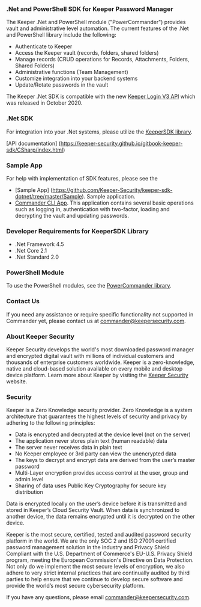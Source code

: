 ### .Net and PowerShell SDK for Keeper Password Manager

The Keeper .Net and PowerShell module ("PowerCommander") provides vault and administrative level automation. The current features of the .Net and PowerShell library include the following:

* Authenticate to Keeper
* Access the Keeper vault (records, folders, shared folders)
* Manage records (CRUD operations for Records, Attachments, Folders, Shared Folders)
* Administrative functions (Team Management)
* Customize integration into your backend systems
* Update/Rotate passwords in the vault

The Keeper .Net SDK is compatible with the new [Keeper Login V3 API](https://docs.keeper.io/enterprise-guide/login-api) which was released in October 2020.

### .Net SDK
For integration into your .Net systems, please utilize the [KeeperSDK library](https://github.com/Keeper-Security/keeper-sdk-dotnet/tree/master/KeeperSdk).

[API documentation] (https://keeper-security.github.io/gitbook-keeper-sdk/CSharp/index.html)

### Sample App
For help with implementation of SDK features, please see the 
* [Sample App] (https://github.com/Keeper-Security/keeper-sdk-dotnet/tree/master/Sample). Sample application.
* [Commander CLI App](https://github.com/Keeper-Security/keeper-sdk-dotnet/tree/master/Commander).  This application contains several basic operations such as logging in, authentication with two-factor, loading and decrypting the vault and updating passwords.

### Developer Requirements for KeeperSDK Library

* .Net Framework 4.5
* .Net Core 2.1
* .Net Standard 2.0

### PowerShell Module
To use the PowerShell modules, see the [PowerCommander library](https://github.com/Keeper-Security/keeper-sdk-dotnet/tree/master/PowerCommander).

### Contact Us
If you need any assistance or require specific functionality not supported in Commander yet, please contact us at commander@keepersecurity.com.

### About Keeper Security
Keeper Security develops the world's most downloaded password manager and encrypted digital vault with millions of individual customers and thousands of enterprise customers worldwide.  Keeper is a zero-knowledge, native and cloud-based solution available on every mobile and desktop device platform. Learn more about Keeper by visiting the [Keeper Security](https://keepersecurity.com) website.

### Security
Keeper is a Zero Knowledge security provider. Zero Knowledge is a system architecture that guarantees the highest levels of security and privacy by adhering to the following principles:

- Data is encrypted and decrypted at the device level (not on the server)
- The application never stores plain text (human readable) data
- The server never receives data in plain text
- No Keeper employee or 3rd party can view the unencrypted data
- The keys to decrypt and encrypt data are derived from the user’s master password
- Multi-Layer encryption provides access control at the user, group and admin level
- Sharing of data uses Public Key Cryptography for secure key distribution

Data is encrypted locally on the user’s device before it is transmitted and stored in Keeper’s Cloud Security Vault. When data is synchronized to another device, the data remains encrypted until it is decrypted on the other device.

Keeper is the most secure, certified, tested and audited password security platform in the world. We are the only SOC 2 and ISO 27001 certified password management solution in the industry and Privacy Shield Compliant with the U.S. Department of Commerce's EU-U.S. Privacy Shield program, meeting the European Commission's Directive on Data Protection. Not only do we implement the most secure levels of encryption, we also adhere to very strict internal practices that are continually audited by third parties to help ensure that we continue to develop secure software and provide the world’s most secure cybersecurity platform.

If you have any questions, please email commander@keepersecurity.com.

